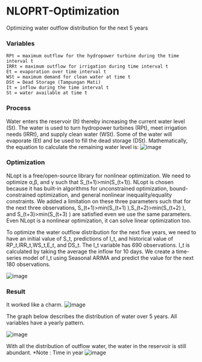 # NLOPRT-Optimization
Optimizing water outflow distribution for the next 5 years

### Variables
	RPt = maximum outflow for the hydropower turbine during the time interval t
	IRRt = maximum outflow for irrigation during time interval t
	Et = evaporation over time interval t
	WSt = maximum demand for clean water at time t
	DSt = Dead Storage (Tampungan Mati)
	It = inflow during the time interval t
	St = water available at time t

### Process
Water enters the reservoir (It) thereby increasing the current water level (St). The water is used to turn hydropower turbines (RPt), meet irrigation needs (IRRt), and supply clean water (WSt). Some of the water will evaporate (Et) and be used to fill the dead storage (DSt). Mathematically, the equation to calculate the remaining water level is:
![image](https://user-images.githubusercontent.com/48485276/198865721-8808bb5a-9c5a-40e1-ae43-0091526af693.png)

### Optimization
NLopt is a free/open-source library for nonlinear optimization. We need to optimize α,β, and γ such that S_(t+1)>min⁡(S_(t+1)). NLopt is chosen because it has built-in algorithms for unconstrained optimization, bound-constrained optimization, and general nonlinear inequality/equality constraints. We added a limitation on these three parameters such that for the next three observations, S_(t+1)>min⁡(S_(t+1) ),S_(t+2)>min⁡(S_(t+2) ), and S_(t+3)>min⁡(S_(t+3) ) are satisfied even we use the same parameters. Even NLopt is a nonlinear optimization, it can solve linear optimization too.

To optimize the water outflow distribution for the next five years, we need to have an initial value of  S_t, predictions of I_t, and historical value of RP_t,IRR_t,WS_t,E_t, and DS_t. The I_t variable has 690 observations. I_t is calculated by taking the average the inflow for 10 days. We create a time-series model of I_t using Seasonal ARIMA and predict the value for the next 180 observations.
 
![image](https://user-images.githubusercontent.com/48485276/198869425-46833a46-625d-48ad-a1f2-3320e2232aac.png)


### Result
It worked like a charm. 
![image](https://user-images.githubusercontent.com/48485276/198869677-aa905850-fe3a-4fc6-a260-250a3d7c0083.png)

The graph below describes the distribution of water over 5 years. All variables have a yearly pattern. 

![image](https://user-images.githubusercontent.com/48485276/198869451-b1fd0b18-8189-4692-94a0-f1192b8db1ad.png)

With all the distribution of outflow water, the water in the reservoir is still abundant. *Note : Time in year
![image](https://user-images.githubusercontent.com/48485276/198869440-568b7017-cdac-4b48-8473-7aaabc263ad1.png)





